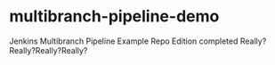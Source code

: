 # multibranch-pipeline-demo
Jenkins Multibranch Pipeline Example Repo
Edition completed
Really?Really?Really?Really?
